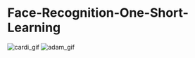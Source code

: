 # Face-Recognition-One-Short-Learning
![cardi_gif](https://user-images.githubusercontent.com/49407332/71677931-f1f04600-2da9-11ea-84b9-111963877aca.gif)
![adam_gif](https://user-images.githubusercontent.com/49407332/71678252-bbff9180-2daa-11ea-910d-b9a1aca2d9bc.gif)
